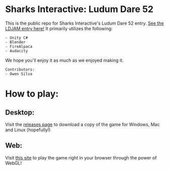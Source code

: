 # Sharks Interactive: Ludum Dare 52
This is the public repo for Sharks Interactive's Ludum Dare 52 entry. [See the LDJAM entry here!](https://ldjam.com/events/ludum-dare/52/$313732)
It primarily utilizes the following:
```
- Unity C#
- Blender
- FireAlpaca
- Audacity
```
We hope you'll enjoy it as much as we enjoyed making it.  
```
Contributors:  
- Owen Silva
```

# How to play:

## Desktop:
Visit the [releases page](https://github.com/Sharks-Interactive/Ludum-Dare-52/releases) to download a copy of the game for Windows, Mac and Linux (hopefully!)  

## Web:
Visit [this site](https://sharks-interactive.github.io/Ludum-Dare-52/) to play the game right in your browser through the power of WebGL!  

